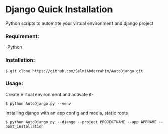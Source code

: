 # Django Quick Installation
Python scripts to automate your virtual environment and django project

### Requirement:
-Python

### Installation:
```
$ git clone https://github.com/SelmiAbderrahim/AutoDjango.git
```

### Usage:
Create Virtual environment and activate it-
```
$ python AutoDjango.py --venv
```
Installing django with an app config and media, static roots
```
$ python AutoDjango.py --django --project PROJECTNAME --app APPNAME --post_installation

```
